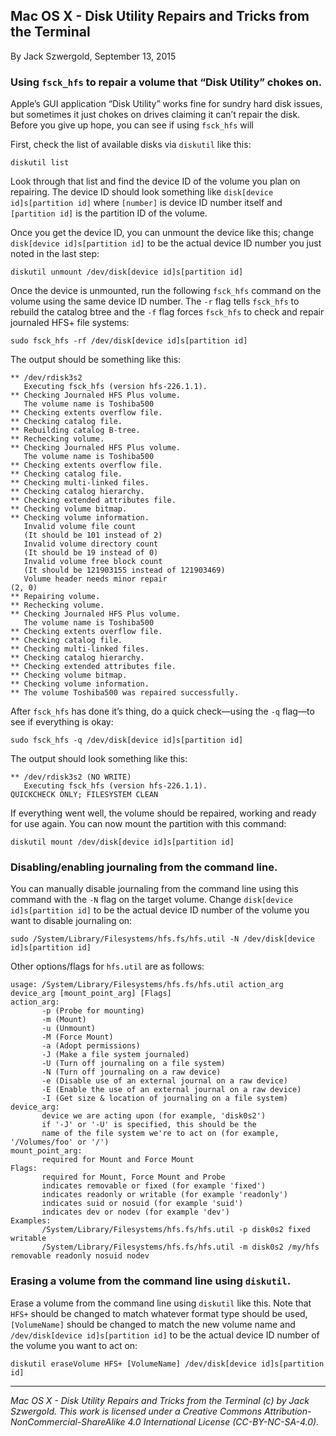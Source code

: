 ## Mac OS X - Disk Utility Repairs and Tricks from the Terminal

By Jack Szwergold, September 13, 2015

### Using `fsck_hfs` to repair a volume that “Disk Utility” chokes on.

Apple’s GUI application “Disk Utility” works fine for sundry hard disk issues, but sometimes it just chokes on drives claiming it can’t repair the disk. Before you give up hope, you can see if using `fsck_hfs` will

First, check the list of available disks via `diskutil` like this:

    diskutil list

Look through that list and find the device ID of the volume you plan on repairing. The device ID should look something like `disk[device id]s[partition id]` where `[number]` is device ID number itself and `[partition id]` is the partition ID of the volume.

Once you get the device ID, you can unmount the device like this; change `disk[device id]s[partition id]` to be the actual device ID number you just noted in the last step:

    diskutil unmount /dev/disk[device id]s[partition id]

Once the device is unmounted, run the following `fsck_hfs` command on the volume using the same device ID number. The `-r` flag tells `fsck_hfs` to rebuild the catalog btree and the `-f` flag forces `fsck_hfs` to check and repair journaled HFS+ file systems:

    sudo fsck_hfs -rf /dev/disk[device id]s[partition id]

The output should be something like this:

	** /dev/rdisk3s2
	   Executing fsck_hfs (version hfs-226.1.1).
	** Checking Journaled HFS Plus volume.
	   The volume name is Toshiba500
	** Checking extents overflow file.
	** Checking catalog file.
	** Rebuilding catalog B-tree.
	** Rechecking volume.
	** Checking Journaled HFS Plus volume.
	   The volume name is Toshiba500
	** Checking extents overflow file.
	** Checking catalog file.
	** Checking multi-linked files.
	** Checking catalog hierarchy.
	** Checking extended attributes file.
	** Checking volume bitmap.
	** Checking volume information.
	   Invalid volume file count
	   (It should be 101 instead of 2)
	   Invalid volume directory count
	   (It should be 19 instead of 0)
	   Invalid volume free block count
	   (It should be 121903155 instead of 121903469)
	   Volume header needs minor repair
	(2, 0)
	** Repairing volume.
	** Rechecking volume.
	** Checking Journaled HFS Plus volume.
	   The volume name is Toshiba500
	** Checking extents overflow file.
	** Checking catalog file.
	** Checking multi-linked files.
	** Checking catalog hierarchy.
	** Checking extended attributes file.
	** Checking volume bitmap.
	** Checking volume information.
	** The volume Toshiba500 was repaired successfully.

After `fsck_hfs` has done it’s thing, do a quick check—using the `-q` flag—to see if everything is okay:

    sudo fsck_hfs -q /dev/disk[device id]s[partition id]

The output should look something like this:

	** /dev/rdisk3s2 (NO WRITE)
	   Executing fsck_hfs (version hfs-226.1.1).
	QUICKCHECK ONLY; FILESYSTEM CLEAN

If everything went well, the volume should be repaired, working and ready for use again. You can now mount the partition with this command:

    diskutil mount /dev/disk[device id]s[partition id]

### Disabling/enabling journaling from the command line.

You can manually disable journaling from the command line using this command with the `-N` flag on the target volume. Change `disk[device id]s[partition id]` to be the actual device ID number of the volume you want to disable journaling on:

    sudo /System/Library/Filesystems/hfs.fs/hfs.util -N /dev/disk[device id]s[partition id]

Other options/flags for `hfs.util` are as follows:

	usage: /System/Library/Filesystems/hfs.fs/hfs.util action_arg device_arg [mount_point_arg] [Flags]
	action_arg:
	       -p (Probe for mounting)
	       -m (Mount)
	       -u (Unmount)
	       -M (Force Mount)
	       -a (Adopt permissions)
	       -J (Make a file system journaled)
	       -U (Turn off journaling on a file system)
	       -N (Turn off journaling on a raw device)
	       -e (Disable use of an external journal on a raw device)
	       -E (Enable the use of an external journal on a raw device)
	       -I (Get size & location of journaling on a file system)
	device_arg:
	       device we are acting upon (for example, 'disk0s2')
	       if '-J' or '-U' is specified, this should be the
	       name of the file system we're to act on (for example, '/Volumes/foo' or '/')
	mount_point_arg:
	       required for Mount and Force Mount
	Flags:
	       required for Mount, Force Mount and Probe
	       indicates removable or fixed (for example 'fixed')
	       indicates readonly or writable (for example 'readonly')
	       indicates suid or nosuid (for example 'suid')
	       indicates dev or nodev (for example 'dev')
	Examples:
	       /System/Library/Filesystems/hfs.fs/hfs.util -p disk0s2 fixed writable
	       /System/Library/Filesystems/hfs.fs/hfs.util -m disk0s2 /my/hfs removable readonly nosuid nodev

### Erasing a volume from the command line using `diskutil`.

Erase a volume from the command line using `diskutil` like this. Note that `HFS+` should be changed to match whatever format type should be used, `[VolumeName]` should be changed to match the new volume name and `/dev/disk[device id]s[partition id]` to be the actual device ID number of the volume you want to act on:

    diskutil eraseVolume HFS+ [VolumeName] /dev/disk[device id]s[partition id]

***

*Mac OS X - Disk Utility Repairs and Tricks from the Terminal (c) by Jack Szwergold. This work is licensed under a Creative Commons Attribution-NonCommercial-ShareAlike 4.0 International License (CC-BY-NC-SA-4.0).*